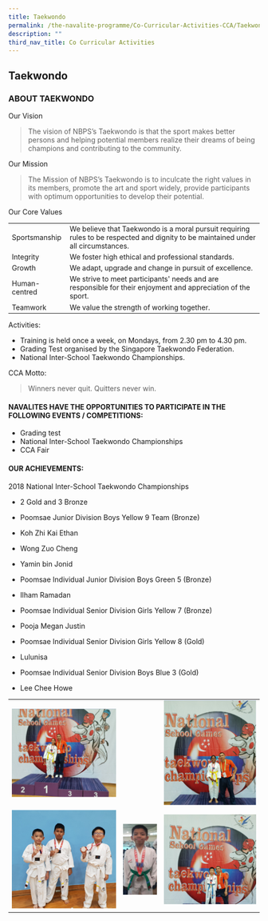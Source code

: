 ```yaml
---
title: Taekwondo
permalink: /the-navalite-programme/Co-Curricular-Activities-CCA/Taekwondo/
description: ""
third_nav_title: Co Curricular Activities
---
```


## Taekwondo 

### ABOUT TAEKWONDO

Our Vision

> The vision of NBPS’s Taekwondo is that the sport makes better persons and helping potential members realize their dreams of being champions and contributing to the community.

  

Our Mission

> The Mission of NBPS’s Taekwondo is to inculcate the right values in its members, promote the art and sport widely, provide participants with optimum opportunities to develop their potential.

  

Our Core Values

|                |                                                                                                                                    |
|----------------|------------------------------------------------------------------------------------------------------------------------------------|
|  Sportsmanship | We believe that Taekwondo is a moral pursuit requiring rules to be respected and dignity to be maintained under all circumstances. |
|    Integrity   |                                         We foster high ethical and professional standards.                                         |
|      Growth    |                                       We adapt, upgrade and change in pursuit of excellence.                                       |
| Human-centred  |            We strive to meet participants' needs and are responsible for their enjoyment and appreciation of the sport.            |
|     Teamwork   |                                             We value the strength of working together.                                             |


Activities:

*   Training is held once a week, on Mondays, from 2.30 pm to 4.30 pm.
*   Grading Test organised by the Singapore Taekwondo Federation.
*   National Inter-School Taekwondo Championships.

CCA Motto: 

> Winners never quit. Quitters never win.
> 
>   

#### NAVALITES HAVE THE OPPORTUNITIES TO PARTICIPATE IN THE FOLLOWING EVENTS / COMPETITIONS:  

*   Grading test
*   National Inter-School Taekwondo Championships
*   CCA Fair

  

#### OUR ACHIEVEMENTS:

2018 National Inter-School Taekwondo Championships

*   2 Gold and 3 Bronze

*   Poomsae Junior Division Boys Yellow 9 Team (Bronze)

*   Koh Zhi Kai Ethan
*   Wong Zuo Cheng
*   Yamin bin Jonid

*   Poomsae Individual Junior Division Boys Green 5 (Bronze)

*   Ilham Ramadan 

*   Poomsae Individual Senior Division Girls Yellow 7 (Bronze)

*   Pooja Megan Justin

*   Poomsae Individual Senior Division Girls Yellow 8 (Gold)

*   Lulunisa

*   Poomsae Individual Senior Division Boys Blue 3 (Gold)

*   Lee Chee Howe



| |  | |
| -------- | -------- | -------- |
|  ![](/images/award%204.png)   |      |    ![](/images/award%203.png)  |
|   ![](/images/award%201.png)  |   ![](/images/award%202.png)   |   ![](/images/award%205.png)   |

